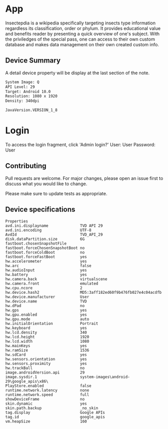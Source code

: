 # App

Insectepdia is a wikipedia specifically targeting insects type information regardless its classification, order or phylum. It provides educational value and benefits reader by presenting a quick overview of one's subject. With the priviledges of the special pass, one can access to their own custom database and makes data management on their own created custom info.

## Device Summary

A detail device property will be display at the last section of the note.

```bash
System Image: Q
API Level: 29
Target: Android 10.0
Resolution: 1080 x 1920
Density: 340dpi

JavaVersion.VERSION_1_8
```

# Login
To access the login fragment, click 'Admin login?'
User: User
Password: User 

## Contributing

Pull requests are welcome. For major changes, please open an issue first
to discuss what you would like to change.

Please make sure to update tests as appropriate.

## Device specifications
```
Properties
avd.ini.displayname              TVD API 29
avd.ini.encoding                 UTF-8
AvdId                            TVD_API_29
disk.dataPartition.size          6G
fastboot.chosenSnapshotFile
fastboot.forceChosenSnapshotBoot no
fastboot.forceColdBoot           no
fastboot.forceFastBoot           yes
hw.accelerometer                 yes
hw.arc                           false
hw.audioInput                    yes
hw.battery                       yes
hw.camera.back                   virtualscene
hw.camera.front                  emulated
hw.cpu.ncore                     2
hw.device.hash2                  MD5:3aff182ed60f9b476fb027e4c04acdfb
hw.device.manufacturer           User
hw.device.name                   TVD
hw.dPad                          no
hw.gps                           yes
hw.gpu.enabled                   yes
hw.gpu.mode                      auto
hw.initialOrientation            Portrait
hw.keyboard                      yes
hw.lcd.density                   340
hw.lcd.height                    1920
hw.lcd.width                     1080
hw.mainKeys                      yes
hw.ramSize                       1536
hw.sdCard                        yes
hw.sensors.orientation           yes
hw.sensors.proximity             yes
hw.trackBall                     no
image.androidVersion.api         29
image.sysdir.1                   system-images\android-29\google_apis\x86\
PlayStore.enabled                false
runtime.network.latency          none
runtime.network.speed            full
showDeviceFrame                  no
skin.dynamic                     yes
skin.path.backup                 _no_skin
tag.display                      Google APIs
tag.id                           google_apis
vm.heapSize                      160
```